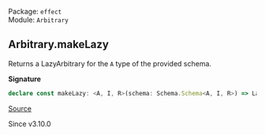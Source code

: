 Package: `effect`<br />
Module: `Arbitrary`<br />

## Arbitrary.makeLazy

Returns a LazyArbitrary for the `A` type of the provided schema.

**Signature**

```ts
declare const makeLazy: <A, I, R>(schema: Schema.Schema<A, I, R>) => LazyArbitrary<A>
```

[Source](https://github.com/Effect-TS/effect/tree/main/packages/effect/src/Arbitrary.ts#L52)

Since v3.10.0